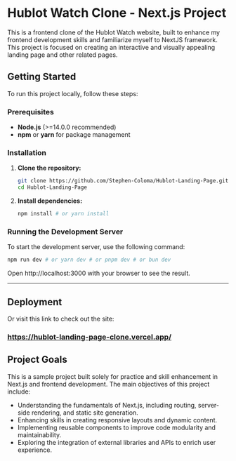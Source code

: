 # Hublot Watch Clone - Next.js Project

This is a frontend clone of the Hublot Watch website, built to enhance my frontend development skills and familiarize myself to NextJS framework. This project is focused on creating an interactive and visually appealing landing page and other related pages.

## Getting Started

To run this project locally, follow these steps:

### Prerequisites
- **Node.js** (>=14.0.0 recommended)
- **npm** or **yarn** for package management

### Installation
1. **Clone the repository:**
    ```bash
    git clone https://github.com/Stephen-Coloma/Hublot-Landing-Page.git
    cd Hublot-Landing-Page
    ```

2. **Install dependencies:**
    ```bash
    npm install # or yarn install
    ```

### Running the Development Server

To start the development server, use the following command:
```bash
npm run dev # or yarn dev # or pnpm dev # or bun dev
```

Open http://localhost:3000 with your browser to see the result.

---

## Deployment
Or visit this link to check out the site:
### https://hublot-landing-page-clone.vercel.app/

## Project Goals

This is a sample project built solely for practice and skill enhancement in Next.js and frontend development. The main objectives of this project include:

- Understanding the fundamentals of Next.js, including routing, server-side rendering, and static site generation.
- Enhancing skills in creating responsive layouts and dynamic content.
- Implementing reusable components to improve code modularity and maintainability.
- Exploring the integration of external libraries and APIs to enrich user experience.
